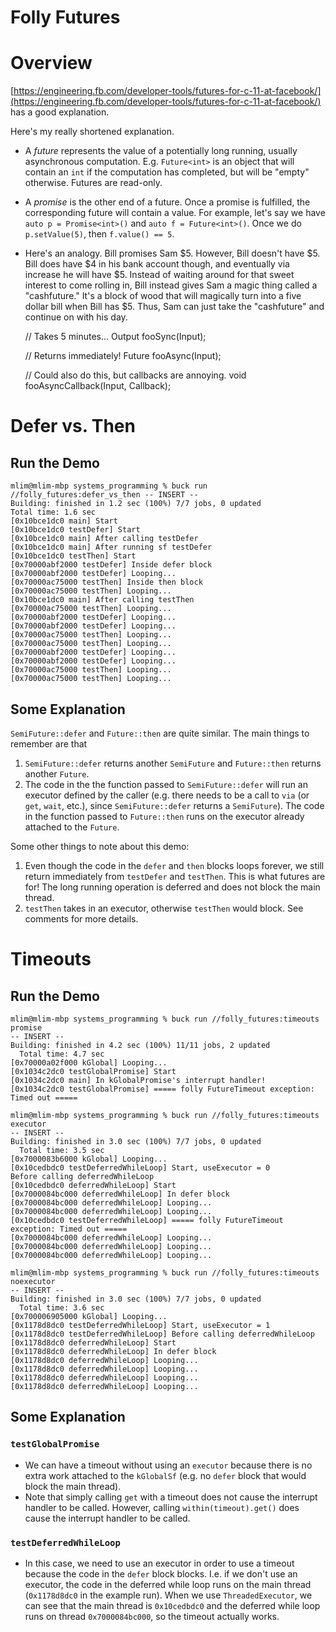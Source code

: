 # Folly Futures

# Overview

[https://engineering.fb.com/developer-tools/futures-for-c-11-at-facebook/](https://engineering.fb.com/developer-tools/futures-for-c-11-at-facebook/) has a good explanation.

Here's my really shortened explanation.

- A *future* represents the value of a potentially long running, usually asynchronous computation. E.g. `Future<int>` is an object that will contain an `int` if the computation has completed, but will be "empty" otherwise. Futures are read-only.
- A *promise* is the other end of a future. Once a promise is fulfilled, the corresponding future will contain a value. For example, let's say we have `auto p = Promise<int>()` and `auto f = Future<int>()`. Once we do `p.setValue(5)`, then `f.value() == 5`.
- Here's an analogy. Bill promises Sam $5. However, Bill doesn't have $5. Bill does have $4 in his bank account though, and eventually via increase he will have $5. Instead of waiting around for that sweet interest to come rolling in, Bill instead gives Sam a magic thing called a "cashfuture." It's a block of wood that will magically turn into a five dollar bill when Bill has $5. Thus, Sam can just take the "cashfuture" and continue on with his day.

    // Takes 5 minutes...
    Output fooSync(Input);
    
    // Returns immediately!
    Future<Output> fooAsync(Input);
    
    // Could also do this, but callbacks are annoying.
    void fooAsyncCallback(Input, Callback<Output>);

# Defer vs. Then

## Run the Demo

    mlim@mlim-mbp systems_programming % buck run //folly_futures:defer_vs_then -- INSERT --
    Building: finished in 1.2 sec (100%) 7/7 jobs, 0 updated
    Total time: 1.6 sec
    [0x10bce1dc0 main] Start
    [0x10bce1dc0 testDefer] Start
    [0x10bce1dc0 main] After calling testDefer
    [0x10bce1dc0 main] After running sf testDefer
    [0x10bce1dc0 testThen] Start
    [0x70000abf2000 testDefer] Inside defer block
    [0x70000abf2000 testDefer] Looping...
    [0x70000ac75000 testThen] Inside then block
    [0x70000ac75000 testThen] Looping...
    [0x10bce1dc0 main] After calling testThen
    [0x70000ac75000 testThen] Looping...
    [0x70000abf2000 testDefer] Looping...
    [0x70000abf2000 testDefer] Looping...
    [0x70000ac75000 testThen] Looping...
    [0x70000ac75000 testThen] Looping...
    [0x70000abf2000 testDefer] Looping...
    [0x70000abf2000 testDefer] Looping...
    [0x70000ac75000 testThen] Looping...
    [0x70000ac75000 testThen] Looping...

## Some Explanation

`SemiFuture::defer` and `Future::then` are quite similar. The main things to remember are that

1. `SemiFuture::defer` returns another `SemiFuture` and `Future::then` returns another `Future`.
2.  The code in the the function passed to `SemiFuture::defer` will run an executor defined by the caller (e.g. there needs to be a call to `via` (or `get`, `wait`, etc.), since `SemiFuture::defer` returns a `SemiFuture`). The code in the function passed to `Future::then` runs on the executor already attached to the `Future`. 

Some other things to note about this demo:

1. Even though the code in the `defer` and `then` blocks loops forever, we still return immediately from `testDefer` and `testThen`. This is what futures are for! The long running operation is deferred and does not block the main thread.
2. `testThen` takes in an executor, otherwise `testThen` would block. See comments for more details.

# Timeouts

## Run the Demo

    mlim@mlim-mbp systems_programming % buck run //folly_futures:timeouts promise                                                                    -- INSERT --
    Building: finished in 4.2 sec (100%) 11/11 jobs, 2 updated
      Total time: 4.7 sec
    [0x70000a02f000 kGlobal] Looping...
    [0x1034c2dc0 testGlobalPromise] Start
    [0x1034c2dc0 main] In kGlobalPromise's interrupt handler!
    [0x1034c2dc0 testGlobalPromise] ===== folly FutureTimeout exception: Timed out =====

    mlim@mlim-mbp systems_programming % buck run //folly_futures:timeouts executor                                                                   -- INSERT --
    Building: finished in 3.0 sec (100%) 7/7 jobs, 0 updated
      Total time: 3.5 sec
    [0x7000083b6000 kGlobal] Looping...
    [0x10cedbdc0 testDeferredWhileLoop] Start, useExecutor = 0
    Before calling deferredWhileLoop
    [0x10cedbdc0 deferredWhileLoop] Start
    [0x7000084bc000 deferredWhileLoop] In defer block
    [0x7000084bc000 deferredWhileLoop] Looping...
    [0x7000084bc000 deferredWhileLoop] Looping...
    [0x10cedbdc0 testDeferredWhileLoop] ===== folly FutureTimeout exception: Timed out =====
    [0x7000084bc000 deferredWhileLoop] Looping...
    [0x7000084bc000 deferredWhileLoop] Looping...
    [0x7000084bc000 deferredWhileLoop] Looping...

    mlim@mlim-mbp systems_programming % buck run //folly_futures:timeouts noexecutor                                                                 -- INSERT --
    Building: finished in 3.0 sec (100%) 7/7 jobs, 0 updated
      Total time: 3.6 sec
    [0x700006905000 kGlobal] Looping...
    [0x1178d8dc0 testDeferredWhileLoop] Start, useExecutor = 1
    [0x1178d8dc0 testDeferredWhileLoop] Before calling deferredWhileLoop
    [0x1178d8dc0 deferredWhileLoop] Start
    [0x1178d8dc0 deferredWhileLoop] In defer block
    [0x1178d8dc0 deferredWhileLoop] Looping...
    [0x1178d8dc0 deferredWhileLoop] Looping...
    [0x1178d8dc0 deferredWhileLoop] Looping...
    [0x1178d8dc0 deferredWhileLoop] Looping...

## Some Explanation

### `testGlobalPromise`

- We can have a timeout without using an `executor` because there is no extra work attached to the `kGlobalSf` (e.g. no `defer` block that would block the main thread).
- Note that simply calling `get` with a timeout does not cause the interrupt handler to be called. However, calling `within(timeout).get()` does cause the interrupt handler to be called.

### `testDeferredWhileLoop`

- In this case, we need to use an executor in order to use a timeout because the code in the `defer` block blocks. I.e. if we don't use an executor, the code in the deferred while loop runs on the main thread (`0x1178d8dc0` in the example run). When we use `ThreadedExecutor`, we can see that the main thread is `0x10cedbdc0` and the deferred while loop runs on thread `0x7000084bc000`, so the timeout actually works.
